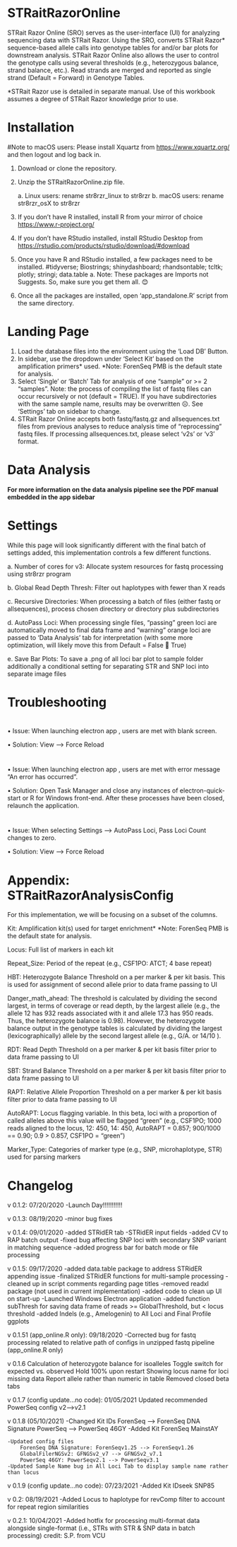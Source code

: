 # STRaitRazorOnline

STRait Razor Online (SRO) serves as the user-interface (UI) for analyzing sequencing data with STRait Razor. Using the SRO, converts STRait Razor* sequence-based allele calls into genotype tables for and/or bar plots for downstream analysis. STRait Razor Online also allows the user to control the genotype calls using several thresholds (e.g., heterozygous balance, strand balance, etc.). Read strands are merged and reported as single strand (Default = Forward) in Genotype Tables.

*STRait Razor use is detailed in separate manual. Use of this workbook assumes a degree of STRait Razor knowledge prior to use.


# Installation

#Note to macOS users: Please install Xquartz from https://www.xquartz.org/ and then logout and log back in.

1)	Download or clone the repository.
2)	Unzip the STRaitRazorOnline.zip file. 
	
	a.	Linux users: rename str8rzr_linux to str8rzr
	b.	macOS users: rename str8rzr_osX to str8rzr

4)	If you don’t have R installed, install R from your mirror of choice https://www.r-project.org/
5)	If you don’t have RStudio installed, install RStudio Desktop from https://rstudio.com/products/rstudio/download/#download
6)	Once you have R and RStudio installed, a few packages need to be installed.
    #tidyverse; Biostrings; shinydashboard; rhandsontable; tcltk; plotly; stringi; data.table
    a.	Note: These packages are Imports not Suggests. So, make sure you get them all. 😊
6)	Once all the packages are installed, open ‘app_standalone.R’ script from the same directory.

# Landing Page
1.	Load the database files into the environment using the ‘Load DB’ Button.
2.	In sidebar, use the dropdown under ‘Select Kit’ based on the amplification primers* used.
    *Note: ForenSeq PMB is the default state for analysis.
3.	Select ‘Single’ or ‘Batch’ Tab for analysis of one “sample” or >= 2 “samples”.
    Note: the process of compiling the list of fastq files can occur recursively or not (default = TRUE). If you have subdirectories with the same sample name, results may be overwritten ☹. See ‘Settings’ tab on sidebar to change. 
4.	STRait Razor Online accepts both fastq/fastq.gz and allsequences.txt files from previous analyses to reduce analysis time of “reprocessing” fastq files. If processing allsequences.txt, please select ‘v2s’ or ‘v3’ format.

# Data Analysis
 **For more information on the data analysis pipeline see the PDF manual embedded in the app sidebar**
 
# Settings
While this page will look significantly different with the final batch of settings added, this implementation controls a few different functions.

a.	Number of cores for v3: Allocate system resources for fastq processing using str8rzr program

b.	Global Read Depth Thresh: Filter out haplotypes with fewer than X reads

c.	Recursive Directories: When processing a batch of files (either fastq or allsequences), process chosen directory or directory plus subdirectories

d.	AutoPass Loci: When processing single files, “passing” green loci are automatically moved to final data frame and “warning” orange loci are passed to ‘Data Analysis’ tab for interpretation (with some more optimization, will likely move this from Default = False  True)

e.	Save Bar Plots: To save a .png of all loci bar plot to sample folder additionally a conditional setting for separating STR and SNP loci into separate image files

# Troubleshooting
#
•	Issue: When launching electron app  , users are met with blank screen.

•	Solution: View --> Force Reload
#
•	Issue: When launching electron app  , users are met with error message “An error has occurred”.

•	Solution: Open Task Manager and close any instances of electron-quick-start or R for Windows front-end. After these processes have been closed, relaunch the application.
#
•	Issue: When selecting Settings --> AutoPass Loci, Pass Loci Count changes to zero.

•	Solution: View --> Force Reload

# Appendix: STRaitRazorAnalysisConfig
For this implementation, we will be focusing on a subset of the columns.

Kit: Amplification kit(s) used for target enrichment*
  *Note: ForenSeq PMB is the default state for analysis.
  
Locus: Full list of markers in each kit

Repeat_Size: Period of the repeat (e.g., CSF1PO: ATCT; 4 base repeat)

HBT: Heterozygote Balance Threshold on a per marker & per kit basis. This is used for assignment of second allele prior to data frame passing to UI

  Danger_math_ahead: The threshold is calculated by dividing the second largest, in terms of coverage or read depth, by the largest allele (e.g., the allele 12 has 932 reads associated with it and allele 17.3 has 950 reads. Thus, the heterozygote balance is 0.98). However, the heterozygote balance output in the genotype tables is calculated by dividing the largest (lexicographically) allele by the second largest allele (e.g., G/A. or  14/10 ).

RDT: Read Depth Threshold on a per marker & per kit basis filter prior to data frame passing to UI

SBT: Strand Balance Threshold on a per marker & per kit basis filter prior to data frame passing to UI

RAPT: Relative Allele Proportion Threshold on a per marker & per kit basis filter prior to data frame passing to UI

AutoRAPT: Locus flagging variable. In this beta, loci with a proportion of called alleles above this value will be flagged “green” (e.g., CSF1PO; 1000 reads aligned to the locus, 12: 450, 14: 450, AutoRAPT = 0.857; 900/1000 == 0.90; 0.9 > 0.857, CSF1PO = “green”)

Marker_Type: Categories of marker type (e.g., SNP, microhaplotype, STR) used for parsing markers


# Changelog
v 0.1.2: 07/20/2020
	-Launch Day!!!!!!!!!!!

v 0.1.3: 08/19/2020
	-minor bug fixes

v 0.1.4: 09/01/2020
	-added STRidER tab
	-STRidER input fields
	-added CV to RAP batch output
	-fixed bug affecting SNP loci with secondary SNP variant in matching sequence
	-added progress bar for batch mode or file processing

v 0.1.5: 09/17/2020
	-added data.table package to address STRidER appending issue
	-finalized STRidER functions for multi-sample processing
	-cleaned up in script comments regarding page titles
	-removed readxl package (not used in current implementation)
-added code to clean up UI on start-up
	-Launched Windows Electron application
	-added function subThresh for saving data frame of reads >= GlobalThreshold, but < locus threshold
	-added Indels (e.g., Amelogenin) to All Loci and Final Profile ggplots

v 0.1.51 (app_online.R only): 09/18/2020
	-Corrected bug for fastq processing related to relative path of configs in unzipped fastq pipeline (app_online.R only)
	
v 0.1.6 
	Calculation of heterozygote balance for isoalleles
	Toggle switch for expected vs. observed
	Hold 100% upon restart
	Showing locus name for loci missing data
	Report allele rather than numeric in table
	Removed closed beta tabs
	
v 0.1.7 (config update...no code): 01/05/2021
	Updated recommended PowerSeq config v2-->v2.1

v 0.1.8 (05/10/2021)
	-Changed Kit IDs
		ForenSeq --> ForenSeq DNA Signature
		PowerSeq --> PowerSeq 46GY
	-Added Kit ForenSeq MainstAY
	
	-Updated config files
		ForenSeq DNA Signature: ForenSeqv1.25 --> ForenSeqv1.26
		GlobalFilerNGSv2: GFNGSv2_v7 --> GFNGSv2_v7.1
		PowerSeq 46GY: PowerSeqv2.1 --> PowerSeqv3.1
	-Updated Sample Name bug in All Loci Tab to display sample name rather than locus
	
v 0.1.9 (config update...no code): 07/23/2021
	-Added Kit IDseek SNP85
	
v 0.2: 08/19/2021
	-Added Locus to haplotype for revComp filter to account for repeat region similarities

v 0.2.1: 10/04/2021	
	-Added hotfix for processing multi-format data alongside single-format (i.e., STRs with STR & SNP data in batch processing) credit: S.P. from VCU
